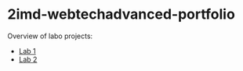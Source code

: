 # 2imd-webtechadvanced-portfolio
Overview of labo projects:
- [Lab 1](https://github.com/LiamP2000/2imd-webtechadvanced-portfolio/tree/main/Lab1%20-%20git)
- [Lab 2](https://github.com/LiamP2000/2imd-webtechadvanced-portfolio/tree/main/Lab2)

